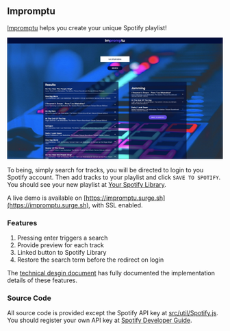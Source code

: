 
## Impromptu

[Impromptu](https://impromptu.surge.sh) helps you create your unique Spotify playlist!

![Impromptu](../img/impromptu.jpg)

To being, simply search for tracks, you will be directed to login to you Spotify account. Then add tracks to your playlist and click `SAVE TO SPOTIFY`. You should see your new playlist at [Your Spotify Library](https://open.spotify.com/collection/playlists).

A live demo is available on [https://impromptu.surge.sh](https://impromptu.surge.sh), with SSL enabled.

### Features

1. Pressing enter triggers a search
2. Provide preview for each track
3. Linked button to Spotify Library
4. Restore the search term before the redirect on login

The [technical desgin document](impromptu_feature_request.txt) has fully documented the implementation details of these features.

### Source Code

All source code is provided except the Spotify API key at [src/util/Spotify.js](src/util/Spotify.js). You should register your own 
API key at [Spotify Developer Guide](https://developer.spotify.com/web-api/tutorial/).
